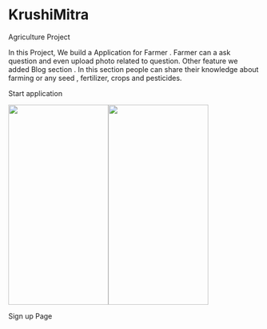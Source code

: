 # KrushiMitra
Agriculture Project 


In this Project, We build a Application for Farmer . Farmer can  a ask question and even upload photo related to  question. Other feature we added Blog section . In this section people can share their knowledge about farming or any  seed , fertilizer, crops and pesticides.

Start application

<img src="https://user-images.githubusercontent.com/54815114/116804668-30cd1200-ab3e-11eb-864a-bff232f6e63a.jpg" width="200" height="400" /><img src="https://user-images.githubusercontent.com/54815114/116804687-51956780-ab3e-11eb-8aa4-95fcf32f18a9.jpg" width="200" height="400" />

Sign up Page
